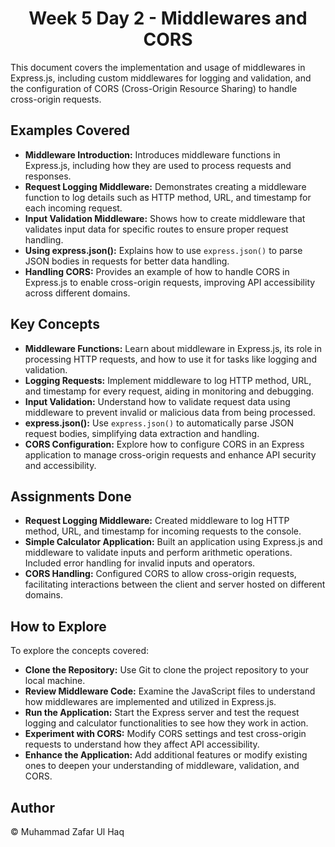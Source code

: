 <h1 style="text-align: center;">Week 5 Day 2 - Middlewares and CORS</h1>
<p>This document covers the implementation and usage of middlewares in Express.js, including custom middlewares for logging and validation, and the configuration of CORS (Cross-Origin Resource Sharing) to handle cross-origin requests.</p>

<h2>Examples Covered</h2>
<ul>
    <li><strong>Middleware Introduction:</strong> Introduces middleware functions in Express.js, including how they are used to process requests and responses.</li>
    <li><strong>Request Logging Middleware:</strong> Demonstrates creating a middleware function to log details such as HTTP method, URL, and timestamp for each incoming request.</li>
    <li><strong>Input Validation Middleware:</strong> Shows how to create middleware that validates input data for specific routes to ensure proper request handling.</li>
    <li><strong>Using express.json():</strong> Explains how to use <code>express.json()</code> to parse JSON bodies in requests for better data handling.</li>
    <li><strong>Handling CORS:</strong> Provides an example of how to handle CORS in Express.js to enable cross-origin requests, improving API accessibility across different domains.</li>
</ul>

<h2>Key Concepts</h2>
<ul>
    <li><strong>Middleware Functions:</strong> Learn about middleware in Express.js, its role in processing HTTP requests, and how to use it for tasks like logging and validation.</li>
    <li><strong>Logging Requests:</strong> Implement middleware to log HTTP method, URL, and timestamp for every request, aiding in monitoring and debugging.</li>
    <li><strong>Input Validation:</strong> Understand how to validate request data using middleware to prevent invalid or malicious data from being processed.</li>
    <li><strong>express.json():</strong> Use <code>express.json()</code> to automatically parse JSON request bodies, simplifying data extraction and handling.</li>
    <li><strong>CORS Configuration:</strong> Explore how to configure CORS in an Express application to manage cross-origin requests and enhance API security and accessibility.</li>
</ul>

<h2>Assignments Done</h2>
<ul>
    <li><strong>Request Logging Middleware:</strong> Created middleware to log HTTP method, URL, and timestamp for incoming requests to the console.</li>
    <li><strong>Simple Calculator Application:</strong> Built an application using Express.js and middleware to validate inputs and perform arithmetic operations. Included error handling for invalid inputs and operators.</li>
    <li><strong>CORS Handling:</strong> Configured CORS to allow cross-origin requests, facilitating interactions between the client and server hosted on different domains.</li>
</ul>

<h2>How to Explore</h2>
<p>To explore the concepts covered:</p>
<ul>
    <li><strong>Clone the Repository:</strong> Use Git to clone the project repository to your local machine.</li>
    <li><strong>Review Middleware Code:</strong> Examine the JavaScript files to understand how middlewares are implemented and utilized in Express.js.</li>
    <li><strong>Run the Application:</strong> Start the Express server and test the request logging and calculator functionalities to see how they work in action.</li>
    <li><strong>Experiment with CORS:</strong> Modify CORS settings and test cross-origin requests to understand how they affect API accessibility.</li>
    <li><strong>Enhance the Application:</strong> Add additional features or modify existing ones to deepen your understanding of middleware, validation, and CORS.</li>
</ul>

<h2>Author</h2>
<p>&copy; Muhammad Zafar Ul Haq</p>
